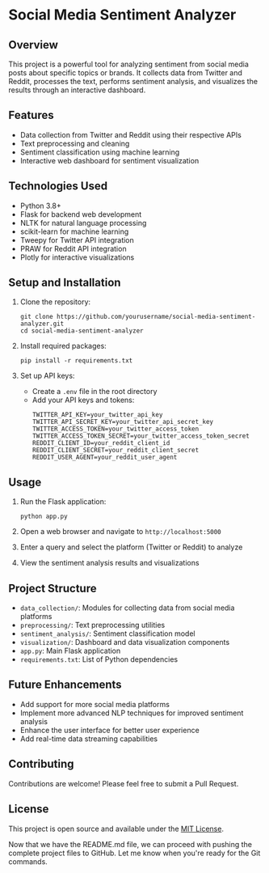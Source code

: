 # Social Media Sentiment Analyzer

## Overview
This project is a powerful tool for analyzing sentiment from social media posts about specific topics or brands. It collects data from Twitter and Reddit, processes the text, performs sentiment analysis, and visualizes the results through an interactive dashboard.

## Features
- Data collection from Twitter and Reddit using their respective APIs
- Text preprocessing and cleaning
- Sentiment classification using machine learning
- Interactive web dashboard for sentiment visualization

## Technologies Used
- Python 3.8+
- Flask for backend web development
- NLTK for natural language processing
- scikit-learn for machine learning
- Tweepy for Twitter API integration
- PRAW for Reddit API integration
- Plotly for interactive visualizations

## Setup and Installation
1. Clone the repository:
   ```
   git clone https://github.com/yourusername/social-media-sentiment-analyzer.git
   cd social-media-sentiment-analyzer
   ```

2. Install required packages:
   ```
   pip install -r requirements.txt
   ```

3. Set up API keys:
   - Create a `.env` file in the root directory
   - Add your API keys and tokens:
     ```
     TWITTER_API_KEY=your_twitter_api_key
     TWITTER_API_SECRET_KEY=your_twitter_api_secret_key
     TWITTER_ACCESS_TOKEN=your_twitter_access_token
     TWITTER_ACCESS_TOKEN_SECRET=your_twitter_access_token_secret
     REDDIT_CLIENT_ID=your_reddit_client_id
     REDDIT_CLIENT_SECRET=your_reddit_client_secret
     REDDIT_USER_AGENT=your_reddit_user_agent
     ```

## Usage
1. Run the Flask application:
   ```
   python app.py
   ```

2. Open a web browser and navigate to `http://localhost:5000`

3. Enter a query and select the platform (Twitter or Reddit) to analyze

4. View the sentiment analysis results and visualizations

## Project Structure
- `data_collection/`: Modules for collecting data from social media platforms
- `preprocessing/`: Text preprocessing utilities
- `sentiment_analysis/`: Sentiment classification model
- `visualization/`: Dashboard and data visualization components
- `app.py`: Main Flask application
- `requirements.txt`: List of Python dependencies

## Future Enhancements
- Add support for more social media platforms
- Implement more advanced NLP techniques for improved sentiment analysis
- Enhance the user interface for better user experience
- Add real-time data streaming capabilities

## Contributing
Contributions are welcome! Please feel free to submit a Pull Request.

## License
This project is open source and available under the [MIT License](LICENSE).

Now that we have the README.md file, we can proceed with pushing the complete project files to GitHub. Let me know when you're ready for the Git commands.
